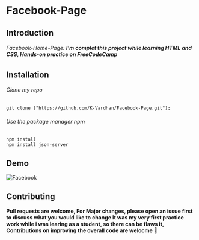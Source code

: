 # Facebook-Page

## Introduction
###### Facebook-Home-Page: ***I'm complet this project while learning HTML and CSS, Hands-on practice on FreeCodeCamp*** 

## Installation
###### Clone my repo

```
git clone ("https://github.com/K-Vardhan/Facebook-Page.git");
```
###### Use the package manager npm

```
npm install
npm install json-server
```

## Demo

![Facebook](https://user-images.githubusercontent.com/85843416/123911099-f7c3e900-d998-11eb-921a-1cb2bc2860f0.png)

## Contributing

**Pull requests are welcome, For Major changes, please open an issue first to discuss what you would like to change
It was my very  first practice work while i was learing as a student, so there can be flaws it, Contributions on improving the overall code are welocme :speech_balloon:**

